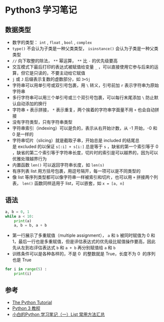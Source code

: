 # Python3 学习笔记

## 数据类型

- 数字的类型： `int` , `float` , `bool` , `complex`
- `type()` 不会认为子类是一种父类类型， `isinstance()` 会认为子类是一种父类类型
- `//` 向下取整的除法， `**` 幂运算， `**` 比 `-` 的优先级要高
- 交互模式下最后打印的表达式被赋值给变量 `_` ，可以直接使用它参与后来的运算，但它是只读的，不要主动给它赋值
- `j` 或 `J` 后缀表示复数的虚数部分，如 `3+5j`
- 字符串可以用单引号或双引号包裹，用 `\` 转义，引号前加 `r` 表示字符串为原始字符串
- 多行字符串可以用三个单引号或三个双引号包裹，可以每行末尾添加 `\` 防止默认自动添加的换行
- 字符串 `+` 表示拼接， `*` 表示重复，两个挨着的字符串字面量不用 `+` 也会自动拼接
- 没有字符类型，只有字符串类型
- 字符串索引（indexing）可以是负的，表示从右开始计数，从 -1 开始，-0 和 0 是一样的
- 字符串切片（slicing）就是截取子串，开始总是 included 的结尾总是 excluded 的以保证 `s[:i] + s[i:]` 总是等于 `s` ，缺省的第一个索引等于 0 ，缺省的第二个索引等于字符串长度，切片时的索引是可以越界的，因为可以优雅处理越界行为
- 内置函数 `len()` 可以返回字符串长度，如 `len(s)`
- 有序列表 list 用方括号包裹，用逗号隔开，每一项可以是不同类型的
- 像 list 等序列类型都可以像字符串一样被索引和切片，也可以用 `+` 拼接两个列表， `len()` 函数同样适用于 list，可以嵌套，如 `x = [a, n]`

## 语法

```python
a, b = 0, 1
while a < 10:
    print(a)
    a, b = b, a + b

```

- 第一行展示了多重赋值（multiple assignment）， `a` 和 `b` 被同时赋值为 0 和 1，最后一行也是多重赋值，但是评估表达式的优先级比赋值操作要高，因此先从左到右评估表达式 `b` 和 `a + b` 再分别赋值给 `a` 和 `b`
- 训练条件可以是各种各样的，不是 0  的整数就是 True，长度不为 0  的序列也是 True

```python
for i in range(5) :
    print(i)

```

## 参考

- [The Python Tutorial](https://docs.python.org/3/tutorial/index.html)
- [Python 3 教程](https://www.runoob.com/python3/python3-tutorial.html)
- [小白的Python 学习笔记（一）List 常用方法汇总](https://juejin.im/post/5cfaa7cf51882542000628ec)
